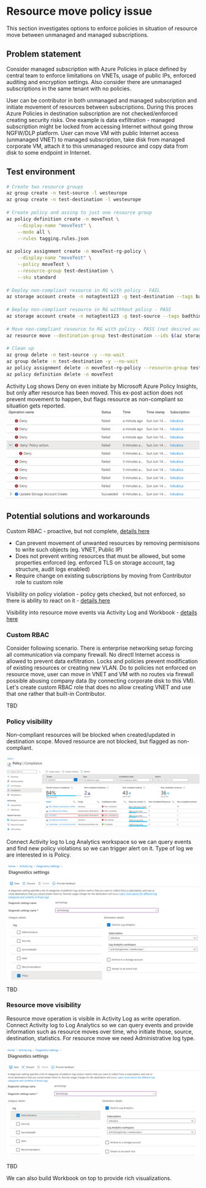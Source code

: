 # Resource move policy issue
This section investigates options to enforce policies in situation of resource move between unmanaged and managed subscriptions.

## Problem statement
Consider managed subscription with Azure Policies in place defined by central team to enforce limitations on VNETs, usage of public IPs, enforced auditing and encryption settings. Also consider there are unmanaged subscriptions in the same tenant with no policies.

User can be contributor in both unmanaged and managed subscription and initiate movement of resources between subscriptions. During this proces Azure Policies in destination subscription are not checked/enforced creating security risks. One example is data exfiltration - managed subscription might be locked from accessing Internet without going throw NGFW/DLP platform. User can move VM with public Internet access (unmanaged VNET) to managed subscription, take disk from managed corporate VM, attach it to this unmanaged resource and copy data from disk to some endpoint in Internet.

## Test environment
```bash
# Create two resource groups
az group create -n test-source -l westeurope
az group create -n test-destination -l westeurope

# Create policy and assing to just one resource group
az policy definition create -n moveTest \
    --display-name "moveTest" \
    --mode all \
    --rules tagging.rules.json

az policy assignment create -n moveTest-rg-policy \
    --display-name "moveTest" \
    --policy moveTest \
    --resource-group test-destination \
    --sku standard

# Deploy non-compliant resource in RG with policy - FAIL
az storage account create -n notagtest123 -g test-destination --tags badthing=true

# Deploy non-compliant resource in RG withhout policy - PASS
az storage account create -n notagtest123 -g test-source --tags badthing=true

# Move non-compliant resource to RG with policy - PASS (not desired outcome, violates policy)
az resource move --destination-group test-destination --ids $(az storage account show -n notagtest123 -g test-source --query id -o tsv)

# Clean up
az group delete -n test-source -y --no-wait
az group delete -n test-destination -y --no-wait
az policy assignment delete -n moveTest-rg-policy --resource-group test-destination
az policy definition delete -n moveTest
```

Activity Log shows Deny on even initiate by Microsoft Azure Policy Insights, but only after resource has been moved. This ex-post action does not prevent movement to happen, but flags resource as non-compliant so situation gets reported.
![](img1.png)

## Potential solutions and workarounds

Custom RBAC - proactive, but not complete, [details here](#custom-rbac) 
- Can prevent movement of unwanted resources by removing permisisons to write such objects (eg. VNET, Public IP)
- Does not prevent writing resources that must be allowed, but some properties enforced (eg. enforced TLS on storage account, tag structure, audit logs enabled)
- Require change on existing subscriptions by moving from Contributor role to custom role

Visibility on policy violation - policy gets checked, but not enforced, so there is ability to react on it - [details here](#policy-visibility) 

Visibility into resource move events via Activity Log and Workbook - [details here](#resource-move-visibility) 

### Custom RBAC
Consider following scenario. There is enterprise networking setup forcing all communication via company firewall. No directl Internet access is allowed to prevent data exfiltration. Locks and policies prevent modification of existing resources or creating new VLAN. Do to policies not enforced on resource move, user can move in VNET and VM with no routes via firewall possible abusing company data (by connecting corporate disk to this VM). Let's create custom RBAC role that does no allow creating VNET and use that one rather that built-in Contributor.

TBD

### Policy visibility
Non-compliant resources will be blocked when created/updated in destination scope. Moved resource are not blocked, but flagged as non-compliant.

![](img2.png)

Connect Activity log to Log Analytics workspace so we can query events and find new policy violations so we can trigger alert on it. Type of log we are interested in is Policy.

![](img3.png)

TBD

### Resource move visibility
Resource move operation is visible in Activity Log as write operation. Connect Activity log to Log Analytics so we can query events and provide information such as resource moves over time, who initiate those, source, destination, statistics. For resource move we need Administrative log type.

![](img4.png)

TBD

We can also build Workbook on top to provide rich visualizations.